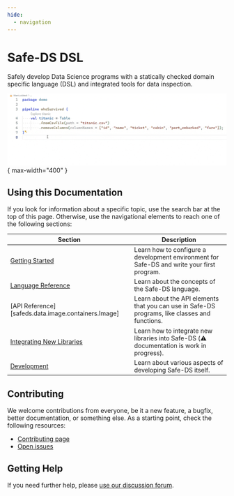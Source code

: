 ```yaml
---
hide:
  - navigation
---
```


# Safe-DS DSL

Safely develop Data Science programs with a statically checked domain specific language (DSL) and integrated tools for
data inspection.

![demo](img/home/demo.gif){ max-width="400" }


## Using this Documentation

If you look for information about a specific topic, use the search bar at the top of this page. Otherwise, use the
navigational elements to reach one of the following sections:

| Section                                                  | Description                                                                                      |
|----------------------------------------------------------|--------------------------------------------------------------------------------------------------|
| [Getting Started](getting-started/installation.md)       | Learn how to configure a development environment for Safe-DS and write your first program.       |
| [Language Reference](pipeline-language/README.md)        | Learn about the concepts of the Safe-DS language.                                                |
| [API Reference][safeds.data.image.containers.Image]      | Learn about the API elements that you can use in Safe-DS programs, like classes and functions.   |
| [Integrating New Libraries](stub-language/README.md)     | Learn how to integrate new libraries into Safe-DS (:warning: documentation is work in progress). |
| [Development](development/testing/call-graph-testing.md) | Learn about various aspects of developing Safe-DS itself.                                        |


## Contributing

We welcome contributions from everyone, be it a new feature, a bugfix, better documentation, or something else. As a
starting point, check the following resources:

* [Contributing page](https://github.com/Safe-DS/DSL/contribute)
* [Open issues](https://github.com/Safe-DS/DSL/issues)


## Getting Help

If you need further help, please [use our discussion forum](https://github.com/orgs/Safe-DS/discussions).
